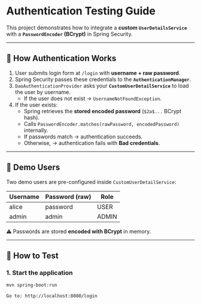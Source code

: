# Authentication Testing Guide

This project demonstrates how to integrate a **custom `UserDetailsService`** with a **`PasswordEncoder` (BCrypt)** in Spring Security.

---

## 🔹 How Authentication Works

1. User submits login form at `/login` with **username + raw password**.
2. Spring Security passes these credentials to the **`AuthenticationManager`**.
3. `DaoAuthenticationProvider` asks your **`CustomUserDetailService`** to load the user by username.
    - If the user does not exist → `UsernameNotFoundException`.
4. If the user exists:
    - Spring retrieves the **stored encoded password** (`$2a$...` BCrypt hash).
    - Calls `PasswordEncoder.matches(rawPassword, encodedPassword)` internally.
    - If passwords match → authentication succeeds.
    - Otherwise, → authentication fails with **Bad credentials**.

---

## 🔹 Demo Users

Two demo users are pre-configured inside `CustomUserDetailService`:

| Username | Password (raw) | Role  |
|----------|----------------|-------|
| alice    | password       | USER  |
| admin    | admin          | ADMIN |

⚠️ Passwords are stored **encoded with BCrypt** in memory.

---

## 🔹 How to Test

### 1. Start the application

```bash
mvn spring-boot:run

Go to: http://localhost:8080/login